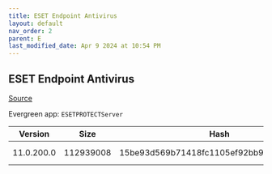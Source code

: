 ```yaml
---
title: ESET Endpoint Antivirus
layout: default
nav_order: 2
parent: E
last_modified_date: Apr 9 2024 at 10:54 PM
---
```


## ESET Endpoint Antivirus

[Source](https://www.eset.com/au/business/solutions/endpoint-protection/)

Evergreen app: `ESETPROTECTServer`

| Version    | Size      | Hash                                     | Language | Architecture | Type | URI                                                                                                                                                                                                              |
| ---------- | --------- | ---------------------------------------- | -------- | ------------ | ---- | ---------------------------------------------------------------------------------------------------------------------------------------------------------------------------------------------------------------- |
| 11.0.200.0 | 112939008 | 15be93d569b71418fc1105ef92bb932aab771298 | en_US    | x64          | msi  | [https://repository.eset.com/v1/com/eset/apps/business/era/server/windows/v11/11.0.200.0/server_x64.msi](https://repository.eset.com/v1/com/eset/apps/business/era/server/windows/v11/11.0.200.0/server_x64.msi) |
